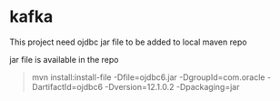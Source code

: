 # kafka

This project need ojdbc jar file to be added to local maven repo

jar file is available in the repo


>mvn install:install-file -Dfile=ojdbc6.jar -DgroupId=com.oracle -DartifactId=ojdbc6 -Dversion=12.1.0.2 -Dpackaging=jar
